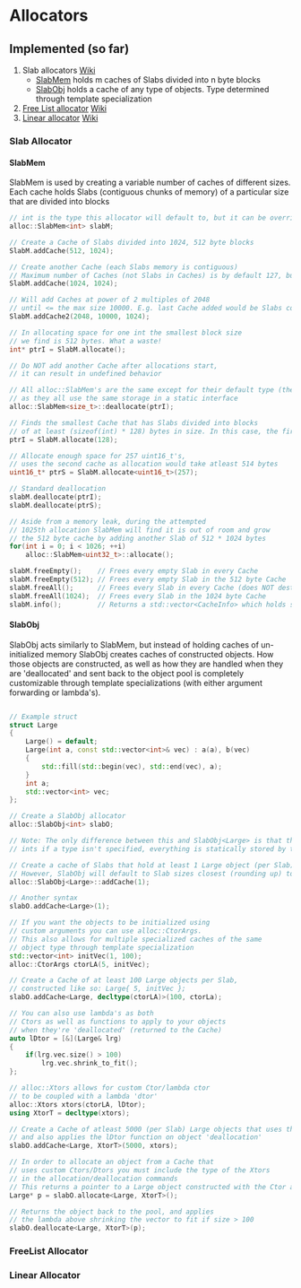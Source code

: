 # Allocators


## Implemented (so far)
1. Slab allocators [Wiki](https://en.wikipedia.org/wiki/Slab_allocation) 
    - [SlabMem](#slabmem) holds m caches of Slabs divided into n byte blocks
    - [SlabObj](#slabobj) holds a cache of any type of objects. Type determined through template specialization
2. [Free List allocator](#freelist-allocator) [Wiki](https://en.wikipedia.org/wiki/Free_list)
3. [Linear allocator](#linear-allocator) [Wiki](https://nfrechette.github.io/2015/05/21/linear_allocator/)

### Slab Allocator
#### SlabMem
SlabMem is used by creating a variable number of caches of different sizes. Each cache holds Slabs (contiguous chunks of memory) of a particular size that are divided into blocks
```cpp
// int is the type this allocator will default to, but it can be overridden
alloc::SlabMem<int> slabM;

// Create a Cache of Slabs divided into 1024, 512 byte blocks 
SlabM.addCache(512, 1024);

// Create another Cache (each Slabs memory is contiguous)
// Maximum number of Caches (not Slabs in Caches) is by default 127, but can be changed in SlabMem.h
SlabM.addCache(1024, 1024);

// Will add Caches at power of 2 multiples of 2048
// until <= the max size 10000. E.g. last Cache added would be Slabs containing 1024 8192 byte blocks
SlabM.addCache2(2048, 10000, 1024);

// In allocating space for one int the smallest block size
// we find is 512 bytes. What a waste!
int* ptrI = SlabM.allocate();

// Do NOT add another Cache after allocations start,
// it can result in undefined behavior

// All alloc::SlabMem's are the same except for their default type (the template parameter)
// as they all use the same storage in a static interface
alloc::SlabMem<size_t>::deallocate(ptrI);

// Finds the smallest Cache that has Slabs divided into blocks
// of at least (sizeof(int) * 128) bytes in size. In this case, the first Cache
ptrI = SlabM.allocate(128);

// Allocate enough space for 257 uint16_t's,
// uses the second cache as allocation would take atleast 514 bytes
uint16_t* ptrS = SlabM.allocate<uint16_t>(257);

// Standard deallocation
slabM.deallocate(ptrI);
slabM.deallocate(ptrS);

// Aside from a memory leak, during the attempted
// 1025th allocation SlabMem will find it is out of room and grow
// the 512 byte cache by adding another Slab of 512 * 1024 bytes
for(int i = 0; i < 1026; ++i)
    alloc::SlabMem<uint32_t>::allocate();

slabM.freeEmpty();    // Frees every empty Slab in every Cache
slabM.freeEmpty(512); // Frees every empty Slab in the 512 byte Cache
slabM.freeAll();      // Frees every Slab in every Cache (does NOT destruct anything)
slabM.freeAll(1024);  // Frees every Slab in the 1024 byte Cache
slabM.info();         // Returns a std::vector<CacheInfo> which holds stats about that Caches
```

#### SlabObj
SlabObj acts similarly to SlabMem, but instead of holding caches of un-initialized memory SlabObj creates caches of constructed objects. How those objects are constructed, as well as how they are handled when they are 'deallocated' and sent back to the object pool is completely customizable through template specializations (with either argument forwarding or lambda's). 
```cpp

// Example struct
struct Large
{
    Large() = default;
    Large(int a, const std::vector<int>& vec) : a(a), b(vec)
    {
        std::fill(std::begin(vec), std::end(vec), a);
    }
    int a;
    std::vector<int> vec;
};

// Create a SlabObj allocator
alloc::SlabObj<int> slabO; 

// Note: The only difference between this and SlabObj<Large> is that the former will default to allocating 
// ints if a type isn't specified, everything is statically stored by type

// Create a cache of Slabs that hold at least 1 Large object (per Slab) using Large's default Ctor.
// However, SlabObj will default to Slab sizes closest (rounding up) to the nearest page size
alloc::SlabObj<Large>::addCache(1); 

// Another syntax 
slabO.addCache<Large>(1);

// If you want the objects to be initialized using
// custom arguments you can use alloc::CtorArgs.
// This also allows for multiple specialized caches of the same
// object type through template specialization
std::vector<int> initVec(1, 100); 
alloc::CtorArgs ctorLA(5, initVec);

// Create a Cache of at least 100 Large objects per Slab, 
// constructed like so: Large{ 5, initVec };
slabO.addCache<Large, decltype(ctorLA)>(100, ctorLa);

// You can also use lambda's as both
// Ctors as well as functions to apply to your objects
// when they're 'deallocated' (returned to the Cache)
auto lDtor = [&](Large& lrg)
{
    if(lrg.vec.size() > 100)
        lrg.vec.shrink_to_fit();
};

// alloc::Xtors allows for custom Ctor/lambda ctor
// to be coupled with a lambda 'dtor'
alloc::Xtors xtors(ctorLA, lDtor);
using XtorT = decltype(xtors);

// Create a Cache of atleast 5000 (per Slab) Large objects that uses the Ctor above
// and also applies the lDtor function on object 'deallocation'
slabO.addCache<Large, XtorT>(5000, xtors);

// In order to allocate an object from a Cache that
// uses custom Ctors/Dtors you must include the type of the Xtors
// in the allocation/deallocation commands
// This returns a pointer to a Large object constructed with the Ctor above
Large* p = slabO.allocate<Large, XtorT>();

// Returns the object back to the pool, and applies
// the lambda above shrinking the vector to fit if size > 100
slabO.deallocate<Large, XtorT>(p);
```

### FreeList Allocator

### Linear Allocator
